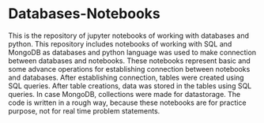 # Databases-Notebooks

This is the repository of jupyter notebooks of working with databases and python.
This repository includes notebooks of working with SQL and MongoDB as databases and python language was used to make connection between databases and notebooks.
These notebooks represent basic and some advance operations for establishing connection between notebooks and databases.
After establishing connection, tables were created using SQL queries.
After table creations, data was stored in the tables using SQL queries. 
In case MongoDB, collections were made for datastorage.
The code is written in a rough way, because these notebooks are for practice purpose, not for real time problem statements.

